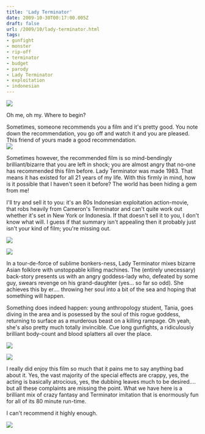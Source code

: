 ```yaml
---
title: 'Lady Terminator'
date: 2009-10-30T00:17:00.005Z
draft: false
url: /2009/10/lady-terminator.html
tags: 
- gunfight
- monster
- rip-off
- terminator
- budget
- parody
- Lady Terminator
- exploitation
- indonesian
---
```


![](/blogspot/AVvXsEiugqIsqiG3IhNKB3jWxwjkVkhl1QLM9itN0hzZOCVSPzpJhMmvcz95ZCq54_E0jHhOMr1zumdsVfpC_xMxVLy3qJ-V0D8YdEcXATXfNedV0Hlu0TgVjAHZ256xeApl555b-OuLQBQQYVA/s800/lady%20terminator.jpg)  
  
Oh me, oh my. Where to begin?  
  
Sometimes, someone recommends you a film and it's pretty good. You note down the recommendation, you go off and watch it and you are pleased. This friend of yours made a good recommendation.  
![](/blogspot/AVvXsEiYgJAbpTeFpKTv4IBVHfS6q9JCyDkTmrEcSnwjcyKv8AzjypXQrkhWejHU7w9BXt8enaVAGr5ZnQAg74a6MUCsK_MGNGpzMIG-UJJEKXf2fLUsEtPDs1dXPU0MGtxkoV6UqClt1F6qO3Y/s400/Lady.Termi_000.jpg)  
  
Sometimes however, the recommended film is so mind-bendingly brilliant/bizarre that you are left in shock; you are almost angry that no-one has recommended this film before. Lady Terminator was made 1983. That means it has existed for all 21 years of my life. With this firmly in mind, how is it possible that I haven't seen it before? The world has been hiding a gem from me!  
  
I'll try and sell it to you: it's an 80s Indonesian exploitation action-movie, that robs heavily from Cameron's Terminator and can't quite work out whether it's set in New York or Indonesia. If that doesn't sell it to you, I don't know what will. I guess if that summary isn't appealing then it probably just isn't your kind of film; you're missing out.  
  
![](/blogspot/AVvXsEhUehQNCJf7IkoHQYBCdHW3ay496D1NkeBcYTk-VFRbiNGf4LbbL_rn7yXVcTg7bZXe4BoHYeV3_MynF0chucHGV1wnx3JrrXlQjIW_8PYCji-xuWdXqpX7mBFLkMiKb9L-ZawbdnTtcbU/s400/Lady.Termi_003.jpg)  
  
![](/blogspot/AVvXsEg5gX3yVNnSYsuhrFqZCI10Lg_e1W0PCg5kRM3LSjE5mD_WBW5JJo3rree7-6F_NEedRsbpqJklxRRYT5ria8MGGEEOLZgNlx2meyNWqUdpk07W8PtEltvGDay2zqHTY8xN5XPpvO5Zzcs/s400/Lady.Termi_004.jpg)  
  
In a tour-de-force of sublime bonkers-ness, Lady Terminator mixes bizarre Asian folklore with unstoppable killing machines. The (entirely unecessary) back-story presents us with an angry goddess-lady who, defeated by some guy, swears revenge on his grand-daughter (yes... so far so odd). She achieves this by er.... throwing her soul into a bit of the sea and hoping that something will happen.  
  
Something does indeed happen: young anthropology student, Tania, goes diving in the area and is posessed by the soul of this rogue goddess, returning to surface as a murderous beast on a killing rampage. Oh yeah, she's also pretty much totally invincible. Cue long gunfights, a ridiculously brilliant body-count and blood splatters all over the place.  
  
![](/blogspot/AVvXsEiZPIiFIAT_7zi5OQgYAztN8nLv2-R5KxrzSw9b2nMrT2HPr0P_wr1Ncym2BaMXRIb1I6Sp5ooh53WiXK_JAkHAXMgu5cWhR5wE3RCAEQpZvO2ZRm8_IZu2-f8Iyg1_908B5vt7GrIvKCk/s400/Lady.Termi_005.jpg)  
  
![](/blogspot/AVvXsEhYPxOgVbxbs-I6RcGQaKC_I24QFLyyjs2O3x1AJM8tmIs9rT1IUrAhuUudoUgBuR4GE4G7NR1nkL2uHzuW94zVwuvFNSapPJE1Z89Qcn0kE_CNNXmtT3Tj5VswohfvsGQXvsE48yrkx4A/s400/Lady.Termi_015.jpg)  
  
I really did enjoy this film so much that it pains me to say anything bad about it. Yes, the vast majority of the special effects are crappy, yes, the acting is basically atrocious, yes, the dubbing leaves much to be desired.... but all these complaints are missing the point. What we have here is a brilliant mix of crazy fantasy and Terminator imitation that is enormously fun for all of its 80 minute run-time.  
  
I can't recommend it highly enough.  
  
![](/blogspot/AVvXsEipEeK1UjrcErEhAQXFXnxC4tx5um4tAYilrVFdf4y7BxBWdQw2SBTG28r86QVxNJn10t17DytIcrB60_2gz3SskLLf2M4SJEYtB1KVo5rx5A3tVihGseMRu9lhprJQMIPGcdBXT9RU6RQ/s400/Lady.Termi_017.jpg)